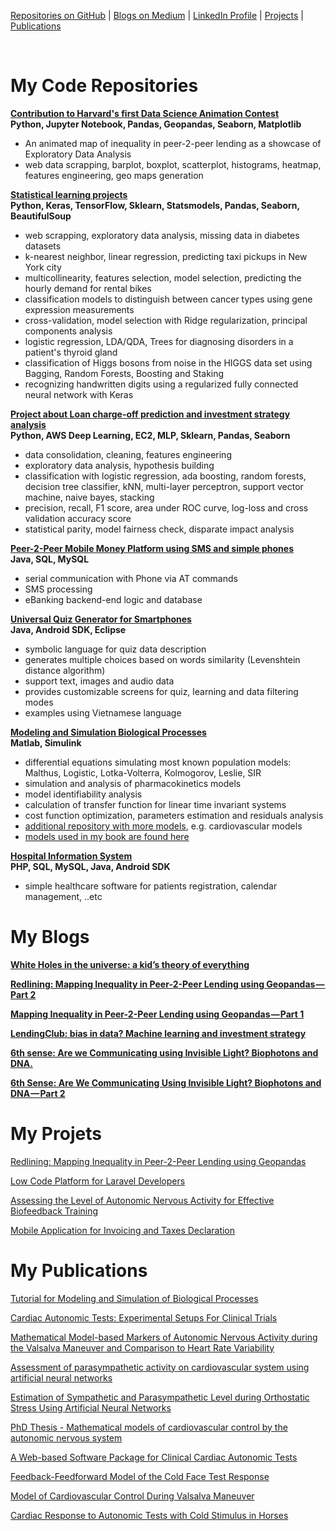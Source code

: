 
[Repositories on GitHub](#my-code-repositories) |  [Blogs on Medium](#my-blogs) | [LinkedIn Profile](https://www.linkedin.com/in/michelkana/) | [Projects](#my-projects) | [Publications](#my-publications)

<br>

# My Code Repositories

**[Contribution to Harvard's first Data Science Animation Contest](https://github.com/michelkana/Harvard-DS-Animation)** 
<br>**Python, Jupyter Notebook, Pandas, Geopandas, Seaborn, Matplotlib**<br> 
- An animated map of inequality in peer-2-peer lending as a showcase of Exploratory Data Analysis
- web data scrapping, barplot, boxplot, scatterplot, histograms, heatmap, features engineering, geo maps generation

**[Statistical learning projects](https://github.com/michelkana/Statistical-Learning-Projects)**
<br>**Python, Keras, TensorFlow, Sklearn, Statsmodels, Pandas, Seaborn, BeautifulSoup**<br>
- web scrapping, exploratory data analysis, missing data in diabetes datasets
- k-nearest neighbor, linear regression, predicting taxi pickups in New York city
- multicollinearity, features selection, model selection, predicting the hourly demand for rental bikes
- classification models to distinguish between cancer types using gene expression measurements
- cross-validation, model selection with Ridge regularization, principal components analysis
- logistic regression, LDA/QDA, Trees for diagnosing disorders in a patient's thyroid gland
- classification of Higgs bosons from noise in the HIGGS data set using Bagging, Random Forests, Boosting and Staking
- recognizing handwritten digits using a regularized fully connected neural network with Keras



**[Project about Loan charge-off prediction and investment strategy analysis](https://github.com/michelkana/lendingclub)**
<br>**Python, AWS Deep Learning, EC2, MLP, Sklearn, Pandas, Seaborn**<br>
- data consolidation, cleaning, features engineering
- exploratory data analysis, hypothesis building
- classification with logistic regression, ada boosting, random forests, decision tree classifier, kNN, multi-layer perceptron, support vector machine, naive bayes, stacking
- precision, recall, F1 score, area under ROC curve, log-loss and cross validation accuracy score
- statistical parity, model fairness check, disparate impact analysis



**[Peer-2-Peer Mobile Money Platform using SMS and simple phones](https://github.com/michelkana/SMS-mobile-money-platform)**
<br>**Java, SQL, MySQL**<br>
- serial communication with Phone via AT commands
- SMS processing
- eBanking backend-end logic and database



**[Universal Quiz Generator for Smartphones](https://github.com/michelkana/Universal-Quiz-Generator)**
<br>**Java, Android SDK, Eclipse**<br>
- symbolic language for quiz data description
- generates multiple choices based on words similarity (Levenshtein distance algorithm)
- support text, images and audio data
- provides customizable screens for quiz, learning and data filtering modes
- examples using Vietnamese language



**[Modeling and Simulation Biological Processes](https://github.com/michelkana/17ABBMS-Modelling-and-Simulation-Course)**
<br>**Matlab, Simulink**<br>
- differential equations simulating most known population models: Malthus, Logistic, Lotka-Volterra, Kolmogorov, Leslie, SIR
- simulation and analysis of pharmacokinetics models
- model identifiability analysis
- calculation of transfer function for linear time invariant systems
- cost function optimization, parameters estimation and residuals analysis
- [additional repository with more models](https://github.com/michelkana/17PBBMS-Modelling-and-Simulation-Lab), e.g. cardiovascular models
- [models used in my book are found here](https://github.com/michelkana/Modeling-Tutorial)



**[Hospital Information System](https://github.com/michelkana/17PBINIS-Hospital-Information-System-Lab)**
<br>**PHP, SQL, MySQL, Java, Android SDK**<br>
- simple healthcare software for patients registration, calendar management, ..etc



# My Blogs

**[White Holes in the universe: a kid’s theory of everything](https://medium.com/@michel.kana/white-holes-a-kids-theory-of-everything-e7c435d35d67)**
<br>

**[Redlining: Mapping Inequality in Peer-2-Peer Lending using Geopandas — Part 2](https://towardsdatascience.com/redlining-mapping-inequality-in-peer-2-peer-lending-using-geopandas-part-2-9d8af584df0b)**


**[Mapping Inequality in Peer-2-Peer Lending using Geopandas — Part 1](https://towardsdatascience.com/mapping-inequality-in-peer-2-peer-lending-using-geopandas-part-1-b8c7f883d1ba)**

**[LendingClub: bias in data? Machine learning and investment strategy](https://medium.com/@michel.kana/lendingclub-bias-in-data-machine-learning-and-investment-strategy-3a3bd1c65f0)**

**[6th sense: Are we Communicating using Invisible Light? Biophotons and DNA.](https://medium.com/@michel.kana/6th-sense-are-we-communicating-using-invisible-light-biophotons-and-dna-847c13edae4f)**

**[6th Sense: Are We Communicating Using Invisible Light? Biophotons and DNA — Part 2](https://medium.com/@michel.kana/6th-sense-are-we-communicating-using-invisible-light-biophotons-and-dna-part-2-1166bed3a852)**

# My Projets

[Redlining: Mapping Inequality in Peer-2-Peer Lending using Geopandas](https://towardsdatascience.com/mapping-inequality-in-peer-2-peer-lending-using-geopandas-part-1-b8c7f883d1ba)

[Low Code Platform for Laravel Developers](https://www.digintu.tech/)

[Assessing the Level of Autonomic Nervous Activity for Effective Biofeedback Training](https://arxiv.org/abs/1902.05845)

[Mobile Application for Invoicing and Taxes Declaration](https://play.google.com/store/apps/details?id=eu.unicornsystems.osvc&hl=en)

# My Publications

[Tutorial for Modeling and Simulation of Biological Processes](https://www.amazon.com/dp/B07MRFH8ZW)

[Cardiac Autonomic Tests: Experimental Setups For Clinical Trials](https://t.co/75WjCYu7X6)

[Mathematical Model-based Markers of Autonomic Nervous Activity during the Valsalva Maneuver and Comparison to Heart Rate Variability](http://www.sciencedirect.com/science/article/pii/S1746809411000413)

[Assessment of parasympathetic activity on cardiovascular system using artificial neural networks](http://www.medvik.cz/bmc/view.do?cgid=858999&ctype=iso)

[Estimation of Sympathetic and Parasympathetic Level during Orthostatic Stress Using Artificial Neural Networks](http://link.springer.com/chapter/10.1007%2F978-3-642-05022-0_73)

[PhD Thesis - Mathematical models of cardiovascular control by the autonomic nervous system](https://arxiv.org/abs/1901.05071)

[A Web-based Software Package for Clinical Cardiac Autonomic Tests](http://ieeexplore.ieee.org/xpl/login.jsp?tp=&arnumber=5302045&url=http%3A%2F%2Fieeexplore.ieee.org%2Fxpls%2Fabs_all.jsp%3Farnumber%3D5302045)

[Feedback-Feedforward Model of the Cold Face Test Response](http://link.springer.com/chapter/10.1007%2F978-3-642-03882-2_430)

[Model of Cardiovascular Control During Valsalva Maneuver](http://ieeexplore.ieee.org/xpl/login.jsp?tp=&arnumber=5394408&url=http%3A%2F%2Fieeexplore.ieee.org%2Fxpls%2Fabs_all.jsp%3Farnumber%3D5394408)

[Cardiac Response to Autonomic Tests with Cold Stimulus in Horses](https://www.muni.cz/research/publications/860044)
